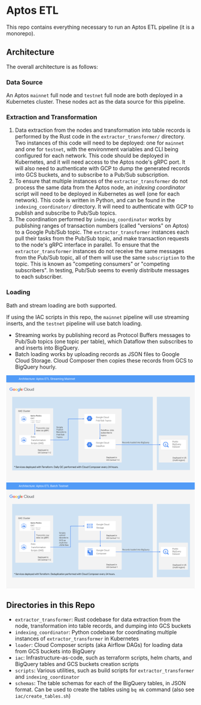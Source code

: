 # Aptos ETL

This repo contains everything necessary to run an Aptos ETL pipeline (it is a monorepo).

## Architecture

The overall architecture is as follows:

### Data Source

An Aptos `mainnet` full node and `testnet` full node are both deployed in a Kubernetes cluster. These nodes act as the data source for this pipeline.

### Extraction and Transformation

1. Data extraction from the nodes and transformation into table records is performed by the Rust code in the `extractor_transformer/` directory. Two instances of this code will need to be deployed: one for `mainnet` and one for `testnet`, with the environment variables and CLI being configured for each network. This code should be deployed in Kubernetes, and it will need access to the Aptos node's gRPC port. It will also need to authenticate with GCP to dump the generated records into GCS buckets, and to subscribe to a Pub/Sub subscription.
2. To ensure that multiple instances of the `extractor_transformer` do not process the same data from the Aptos node, an *indexing coordinator* script will need to be deployed in Kubernetes as well (one for each network). This code is written in Python, and can be found in the `indexing_coordinator/` directory. It will need to authenticate with GCP to publish and subscribe to Pub/Sub topics.
3. The coordination performed by `indexing_coordinator` works by publishing ranges of transaction numbers (called "versions" on Aptos) to a Google Pub/Sub topic. The `extractor_transformer` instances each pull their tasks from the Pub/Sub topic, and make transaction requests to the node's gRPC interface in parallel. To ensure that the `extractor_transformer` instances do not receive the same messages from the Pub/Sub topic, all of them will use the same `subscription` to the topic. This is known as "competing consumers" or "competing subscribers". In testing, Pub/Sub seems to evenly distribute messages to each subscriber.

### Loading
Bath and stream loading are both supported.

If using the IAC scripts in this repo, the `mainnet` pipeline will use streaming inserts, and the `testnet` pipeline will use batch loading.
- Streaming works by publishing record as Protocol Buffers messages to Pub/Sub topics (one topic per table), which Dataflow then subscribes to and inserts into BigQuery.
- Batch loading works by uploading records as JSON files to Google Cloud Storage. Cloud Composer then copies these records from GCS to BigQuery hourly.

![mainnet architecture](/assets/mainnet_streaming_architecture.png)
![testnet architecture](/assets/testnet_batch_architecture.png)

## Directories in this Repo

* `extractor_transformer`: Rust codebase for data extraction from the node, transformation into table records, and dumping into GCS buckets
* `indexing_coordinator`: Python codebase for coordinating multiple instances of `extractor_transformer` in Kubernetes
* `loader`: Cloud Composer scripts (aka Airflow DAGs) for loading data from GCS buckets into BigQuery
* `iac`: Infrastructure-as-code, such as terraform scripts, helm charts, and BigQuery tables and GCS buckets creation scripts
* `scripts`: Various utilities, such as build scripts for `extractor_transformer` and `indexing_coordinator`
* `schemas`: The table schemas for each of the BigQuery tables, in JSON format. Can be used to create the tables using `bq mk` command (also see `iac/create_tables.sh`)
